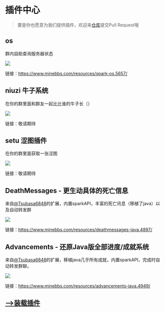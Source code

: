 # 插件中心

>要是你也愿意为我们提供插件，欢迎来[仓库](https://github.com/sparkbridge/docs)提交Pull Request哦

## os

群内自助查询服务器状态

![](/store/sparkos.jpg)

链接：https://www.minebbs.com/resources/spark-os.5657/


## niuzi 牛子系统

在你的群里面和群友一起比比谁的牛子长（）

![](/store/niuzi.png)

链接：敬请期待

## setu 涩图插件

在你的群里面获取一张涩图

![](/store/setu.png)

链接：敬请期待

## DeathMessages - 更生动具体的死亡信息

来自[@Tsubasa6848](https://www.minebbs.com/members/tsubasa6848.39046/)的扩展，内置sparkAPI，丰富的死亡讯息（移植了java）以及自动转发群

![](/store/diemsg1.jpg)

链接：https://www.minebbs.com/resources/deathmessages-java.4897/

## Advancements - 还原Java版全部进度/成就系统

来自[@Tsubasa6848](https://www.minebbs.com/members/tsubasa6848.39046/)的扩展，移植java几乎所有成就，内置sparkAPI，完成时自动转发群聊。

![](/store/adventure.jpg)

链接：https://www.minebbs.com/resources/advancements-java.4949/

## [-->装载插件](/subpages/plugin.md)
